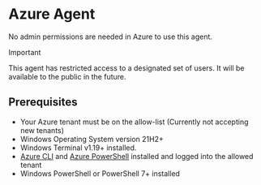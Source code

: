 # Azure Agent

No admin permissions are needed in Azure to use this agent.

> [!IMPORTANT]
> This agent has restricted access to a designated set of users. It will be available to the public
> in the future.

## Prerequisites

- Your Azure tenant must be on the allow-list (Currently not accepting new tenants)
- Windows Operating System version 21H2+
- Windows Terminal v1.19+ installed.
- [Azure CLI][01] and [Azure PowerShell][02] installed and logged into the allowed tenant
- Windows PowerShell or PowerShell 7+ installed

<!-- updated link references -->
[01]: https://docs.microsoft.com/cli/azure/install-azure-cli
[02]: https://learn.microsoft.com/powershell/azure/install-azps-windows
